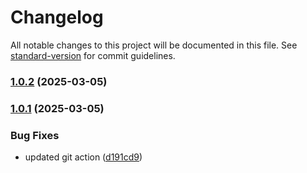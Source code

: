 # Changelog

All notable changes to this project will be documented in this file. See [standard-version](https://github.com/conventional-changelog/standard-version) for commit guidelines.

### [1.0.2](https://github.com/okarachidera/FastCache/compare/v1.0.1...v1.0.2) (2025-03-05)

### [1.0.1](https://github.com/okarachidera/FastCache/compare/v1.0.0...v1.0.1) (2025-03-05)


### Bug Fixes

* updated git action ([d191cd9](https://github.com/okarachidera/FastCache/commit/d191cd92fb373c899c1532c011a257285868554f))
